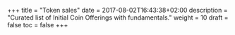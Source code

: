 +++
title = "Token sales"
date = 2017-08-02T16:43:38+02:00
description = "Curated list of Initial Coin Offerings with fundamentals."
weight = 10
draft = false
toc = false
+++

